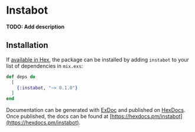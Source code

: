 # Instabot

**TODO: Add description**

## Installation

If [available in Hex](https://hex.pm/docs/publish), the package can be installed
by adding `instabot` to your list of dependencies in `mix.exs`:

```elixir
def deps do
  [
    {:instabot, "~> 0.1.0"}
  ]
end
```

Documentation can be generated with [ExDoc](https://github.com/elixir-lang/ex_doc)
and published on [HexDocs](https://hexdocs.pm). Once published, the docs can
be found at [https://hexdocs.pm/instabot](https://hexdocs.pm/instabot).

